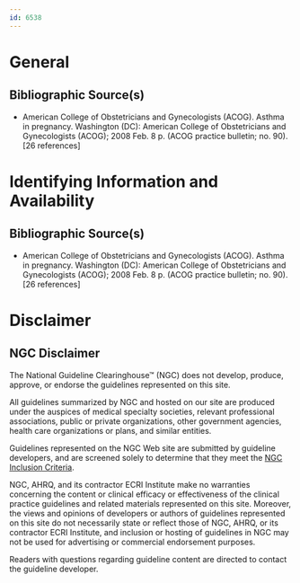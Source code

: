 ```yaml
---
id: 6538
---
```


# General

## Bibliographic Source(s)

- American College of Obstetricians and Gynecologists (ACOG). Asthma in pregnancy. Washington (DC): American College of Obstetricians and Gynecologists (ACOG); 2008 Feb. 8 p. (ACOG practice bulletin; no. 90). [26 references]

# Identifying Information and Availability

## Bibliographic Source(s)

- American College of Obstetricians and Gynecologists (ACOG). Asthma in pregnancy. Washington (DC): American College of Obstetricians and Gynecologists (ACOG); 2008 Feb. 8 p. (ACOG practice bulletin; no. 90). [26 references]

# Disclaimer

## NGC Disclaimer

The National Guideline Clearinghouse™ (NGC) does not develop, produce, approve, or endorse the guidelines represented on this site.

All guidelines summarized by NGC and hosted on our site are produced under the auspices of medical specialty societies, relevant professional associations, public or private organizations, other government agencies, health care organizations or plans, and similar entities.

Guidelines represented on the NGC Web site are submitted by guideline developers, and are screened solely to determine that they meet the [NGC Inclusion Criteria](/help-and-about/summaries/inclusion-criteria).

NGC, AHRQ, and its contractor ECRI Institute make no warranties concerning the content or clinical efficacy or effectiveness of the clinical practice guidelines and related materials represented on this site. Moreover, the views and opinions of developers or authors of guidelines represented on this site do not necessarily state or reflect those of NGC, AHRQ, or its contractor ECRI Institute, and inclusion or hosting of guidelines in NGC may not be used for advertising or commercial endorsement purposes.

Readers with questions regarding guideline content are directed to contact the guideline developer.

